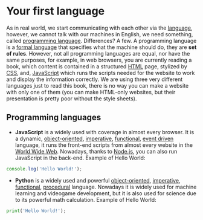 # Your first language

As in real world, we start communicating with each other via the [language](https://en.wikipedia.org/wiki/Language), however, we cannot talk with our machines in English, we need something, called [programming language](https://en.wikipedia.org/wiki/Programming_language). Differences? A few. A programming language is a [formal language](https://en.wikipedia.org/wiki/Formal_language) that specifies what the machine should do, they are **set of rules**. However, not all programming languages are equal, nor have the same purposes, for example, in web browsers, you are currently reading a book, which content is contained in a structured [HTML](https://en.wikipedia.org/wiki/HTML) page, stylized by [CSS](https://en.wikipedia.org/wiki/Cascading_Style_Sheets), and, [JavaScript](https://en.wikipedia.org/wiki/JavaScript) which runs the scripts needed for the website to work and display the information correctly. We are using three very different languages just to read this book, there is no way you can make a website with only one of them (you can make HTML-only websites, but their presentation is pretty poor without the style sheets).

## Programming languages

- **JavaScript** is a widely used with coverage in almost every browser. It is a dynamic, [object-oriented](https://en.wikipedia.org/wiki/Object-oriented_programming), [imperative](https://en.wikipedia.org/wiki/Imperative_programming), [functional](https://en.wikipedia.org/wiki/Functional_programming), [event driven](https://en.wikipedia.org/wiki/Event-driven_programming) language, it runs the front-end scripts from almost every website in the [World Wide Web](https://en.wikipedia.org/wiki/World_Wide_Web). Nowadays, thanks to [Node.js](https://en.wikipedia.org/wiki/Node.js), you can also run JavaScript in the back-end. Example of Hello World:

```javascript
console.log('Hello World!');
```

- **Python** is a widely used and powerful [object-oriented](https://en.wikipedia.org/wiki/Object-oriented_programming), [imperative](https://en.wikipedia.org/wiki/Imperative_programming), [functional](https://en.wikipedia.org/wiki/Functional_programming), [procedural](https://en.wikipedia.org/wiki/Procedural_programming) language. Nowadays it is widely used for machine learning and videogame development, but it is also used for science due to its powerful math calculation. Example of Hello World:

```python
print('Hello World!');
```
